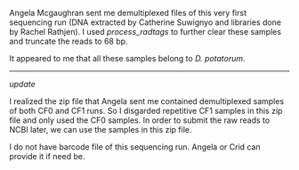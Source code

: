 Angela Mcgaughran sent me demultiplexed files of this very first sequencing run (DNA extracted by Catherine Suwignyo and libraries done by Rachel Rathjen).
I used *process_radtags* to further clear these samples and truncate the reads to 68 bp.

It appeared to me that all these samples belong to *D. potatorum*.


  *****   ****    ****
  
  *update*
  
  I realized the zip file that Angela sent me contained demultiplexed samples of both CF0 and CF1 runs. So I disgarded repetitive CF1 samples in this zip file and only used the CF0 samples. 
  In order to submit the raw reads to NCBI later, we can use the samples in this zip file.
  
  
  I do not have barcode file of this sequencing run. Angela or Crid can provide it if need be.

